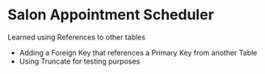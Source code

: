 # Salon Appointment Scheduler
Learned using References to other tables
* Adding a Foreign Key that references a Primary Key from another Table
* Using Truncate for testing purposes
